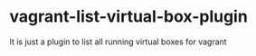 vagrant-list-virtual-box-plugin
===============================

It is just a plugin to list all running virtual boxes for vagrant

